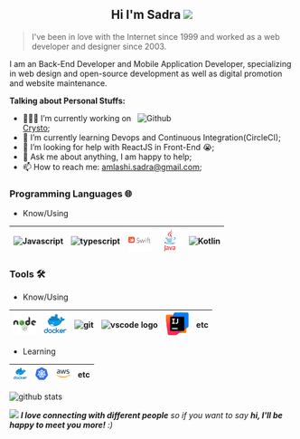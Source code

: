 <h2 align="Center">  Hi I'm Sadra <img src="https://media.giphy.com/media/WUlplcMpOCEmTGBtBW/giphy.gif" width="30"> </h3>

> I've been in love with the Internet since 1999 and worked as a web developer and designer since 2003.

I am an Back-End Developer and Mobile Application Developer, specializing in web design and open-source development as well as digital promotion and website maintenance.

<!-- Talking about you -->

**Talking about Personal Stuffs:**

<!-- Any image aligned to the right. Beware the width -->
<img width="55%" align="right" alt="Github" src="https://raw.githubusercontent.com/onimur/.github/master/.resources/git-header.svg" />

-   👨🏽‍💻 I’m currently working on [Crysto](https://crys.to/);
-   🌱 I’m currently learning Devops and Continuous Integration(CircleCI);
-   🤔 I’m looking for help with ReactJS in Front-End 😭;
-   💬 Ask me about anything, I am happy to help;
-   📫 How to reach me: amlashi.sadra@gmail.com;

### Programming Languages 🌐

-   Know/Using

| <img src="https://devicons.github.io/devicon/devicon.git/icons/javascript/javascript-original.svg" alt="Javascript" width="40"> | <img src="https://devicons.github.io/devicon/devicon.git/icons/typescript/typescript-original.svg" alt="typescript" width="40" height="40"/> | <img src="https://raw.githubusercontent.com/devicons/devicon/3b40f5c4cc89355edb33e86a93e919dd25c36a81/icons/swift/swift-original-wordmark.svg" alt="Swift" width="40" height="40"/> | <img src="https://raw.githubusercontent.com/devicons/devicon/3b40f5c4cc89355edb33e86a93e919dd25c36a81/icons/java/java-original-wordmark.svg" alt="Java" width="40" height="40"/> | <img src="https://www.vectorlogo.zone/logos/kotlinlang/kotlinlang-icon.svg" alt="Kotlin" width="40" height="40"/> |
| ------------------------------------------------------------------------------------------------------------------------------- | -------------------------------------------------------------------------------------------------------------------------------------------- | ----------------------------------------------------------------------------------------------------------------------------------------------------------------------------------- | -------------------------------------------------------------------------------------------------------------------------------------------------------------------------------- | ----------------------------------------------------------------------------------------------------------------- |



### Tools 🛠️

- Know/Using

| <img src="https://raw.githubusercontent.com/devicons/devicon/3b40f5c4cc89355edb33e86a93e919dd25c36a81/icons/nodejs/nodejs-original-wordmark.svg" alt="nodejs" width="40" height="40"/> | <img src="https://raw.githubusercontent.com/github/explore/80688e429a7d4ef2fca1e82350fe8e3517d3494d/topics/docker/docker.png" alt="docker" width="40"> | <img src="https://raw.githubusercontent.com/Delta456/Delta456/master/img/git.png" alt="git" width="40"> | <img src="https://raw.githubusercontent.com/Delta456/Delta456/master/img/vscode.png" alt="vscode logo" width="40"> | <img src="https://raw.githubusercontent.com/devicons/devicon/3b40f5c4cc89355edb33e86a93e919dd25c36a81/icons/intellij/intellij-original.svg" alt="intellij" width="40"> | etc |
| -------------------------------------------------------------------------------------------------------------------------------------------------------------------------------------- | ------------------------------------------------------------------------------------------------------------------------------------------------------ | ------------------------------------------------------------------------------------------------------- | ------------------------------------------------------------------------------------------------------------------ | ---------------------------------------------------------------------------------------------------------------------------------------------------------------------- | --- |

- Learning

| <img src="https://raw.githubusercontent.com/github/explore/80688e429a7d4ef2fca1e82350fe8e3517d3494d/topics/docker/docker.png" alt="docker logo" width="24"> | <img src="https://raw.githubusercontent.com/github/explore/80688e429a7d4ef2fca1e82350fe8e3517d3494d/topics/kubernetes/kubernetes.png" alt="kubernetes logo" width="24"> | <img src="https://raw.githubusercontent.com/Delta456/Delta456/master/img/aws.png" alt="aws logo" width="24"> | etc |
| ----------------------------------------------------------------------------------------------------------------------------------------------------------- | ----------------------------------------------------------------------------------------------------------------------------------------------------------------------- | ------------------------------------------------------------------------------------------------------------ | --- |



![github stats](https://github-readme-stats.vercel.app/api?username=sadra&show_icons=true)

<img src="https://media.giphy.com/media/LnQjpWaON8nhr21vNW/giphy.gif" width="60"> <em><b>I love connecting with different people</b> so if you want to say <b>hi, I'll be happy to meet you more!</b> :)</em>

<!--
**sadra/sadra** is a ✨ _special_ ✨ repository because its `README.md` (this file) appears on your GitHub profile.

Here are some ideas to get you started:

- 🔭 I’m currently working on ...
- 🌱 I’m currently learning ...
- 👯 I’m looking to collaborate on ...
- 🤔 I’m looking for help with ...
- 💬 Ask me about ...
- 📫 How to reach me: ...
- 😄 Pronouns: ...
- ⚡ Fun fact: ...
-->

